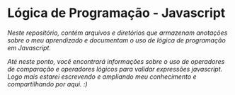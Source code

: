 # Lógica de Programação - Javascript

_Neste repositório, contém arquivos e diretórios que armazenam anotações sobre o meu aprendizado e documentam o uso de lógica de programação em Javascript._

_Até neste ponto, você encontrará informações sobre o uso de operadores de comparação e operadores lógicos para validar expressões javascript. Logo mais estarei escrevendo e ampliando meu conhecimento e compartilhando por aqui. :)_